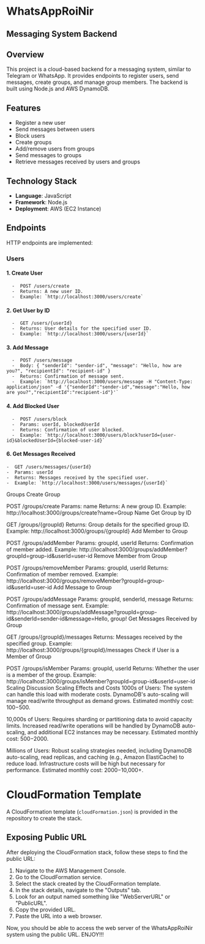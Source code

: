 # WhatsAppRoiNir
## Messaging System Backend
## Overview
This project is a cloud-based backend for a messaging system, similar to Telegram or WhatsApp. It provides endpoints to register users, send messages, create groups, and manage group members. The backend is built using Node.js and AWS DynamoDB.

## Features
  - Register a new user
  - Send messages between users
  - Block users
  - Create groups
  - Add/remove users from groups
  - Send messages to groups
  - Retrieve messages received by users and groups

## Technology Stack
- **Language**: JavaScript
- **Framework**: Node.js
- **Deployment**: AWS (EC2 Instance)

## Endpoints
HTTP endpoints are implemented:
### Users
#### 1. Create User
      -  POST /users/create
      -  Returns: A new user ID.
      -  Example: `http://localhost:3000/users/create`
       
#### 2. Get User by ID
      -  GET /users/{userId}
      -  Returns: User details for the specified user ID.
      -  Example: `http://localhost:3000/users/{userId}`
         
#### 3. Add Message
      -  POST /users/message
      -  Body: { "senderId": "sender-id", "message": "Hello, how are you?", "recipientId": "recipient-id" }
      -  Returns: Confirmation of message sent.
      -  Example: `http://localhost:3000/users/message -H "Content-Type: application/json" -d '{"senderId":"sender-id","message":"Hello, how are you?","recipientId":"recipient-id"}'`
     
#### 4. Add Blocked User
      -  POST /users/block
      -  Params: userId, blockedUserId
      -  Returns: Confirmation of user blocked.
      -  Example: `http://localhost:3000/users/block?userId={user-id}&blockedUserId={blocked-user-id}`
       
#### 6. Get Messages Received
    -  GET /users/messages/{userId}
    -  Params: userId
    -  Returns: Messages received by the specified user.
    -  Example: `http://localhost:3000/users/messages/{userId}`





Groups
Create Group

POST /groups/create
Params: name
Returns: A new group ID.
Example: http://localhost:3000/groups/create?name=Group Name
Get Group by ID

GET /groups/{groupId}
Returns: Group details for the specified group ID.
Example: http://localhost:3000/groups/{groupId}
Add Member to Group

POST /groups/addMember
Params: groupId, userId
Returns: Confirmation of member added.
Example: http://localhost:3000/groups/addMember?groupId=group-id&userId=user-id
Remove Member from Group

POST /groups/removeMember
Params: groupId, userId
Returns: Confirmation of member removed.
Example: http://localhost:3000/groups/removeMember?groupId=group-id&userId=user-id
Add Message to Group

POST /groups/addMessage
Params: groupId, senderId, message
Returns: Confirmation of message sent.
Example: http://localhost:3000/groups/addMessage?groupId=group-id&senderId=sender-id&message=Hello, group!
Get Messages Received by Group

GET /groups/{groupId}/messages
Returns: Messages received by the specified group.
Example: http://localhost:3000/groups/{groupId}/messages
Check if User is a Member of Group

POST /groups/isMember
Params: groupId, userId
Returns: Whether the user is a member of the group.
Example: http://localhost:3000/groups/isMember?groupId=group-id&userId=user-id
Scaling Discussion
Scaling Effects and Costs
1000s of Users: The system can handle this load with moderate costs. DynamoDB's auto-scaling will manage read/write throughput as demand grows. Estimated monthly cost: $100-$500.

10,000s of Users: Requires sharding or partitioning data to avoid capacity limits. Increased read/write operations will be handled by DynamoDB auto-scaling, and additional EC2 instances may be necessary. Estimated monthly cost: $500-$2000.

Millions of Users: Robust scaling strategies needed, including DynamoDB auto-scaling, read replicas, and caching (e.g., Amazon ElastiCache) to reduce load. Infrastructure costs will be high but necessary for performance. Estimated monthly cost: $2000-$10,000+.

# CloudFormation Template
A CloudFormation template (`cloudFormation.json`) is provided in the repository to create the stack.

## Exposing Public URL
After deploying the CloudFormation stack, follow these steps to find the public URL:

1. Navigate to the AWS Management Console.
2. Go to the CloudFormation service.
3. Select the stack created by the CloudFormation template.
4. In the stack details, navigate to the "Outputs" tab.
5. Look for an output named something like "WebServerURL" or "PublicURL".
6. Copy the provided URL.
7. Paste the URL into a web browser.

Now, you should be able to access the web server of the WhatsAppRoiNir system using the public URL. ENJOY!!!
